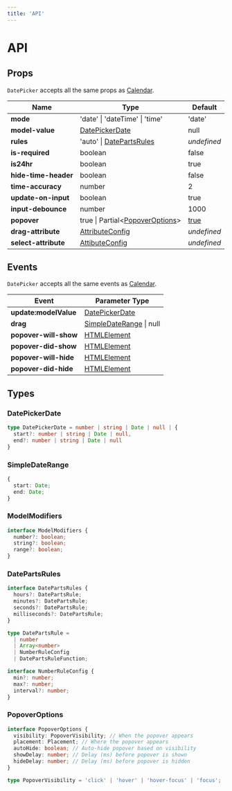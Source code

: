 ```yaml
---
title: 'API'
---
```


# API

## Props

<BaseAlert title="Prop Support">

`DatePicker` accepts all the same props as [Calendar](/calendar/api#props).
</BaseAlert>

| Name | Type | Default |
| --- | --- | --- |
| **mode** | 'date' \| 'dateTime' \| 'time' | 'date' |
| **model-value** | [DatePickerDate](#datepickerdate) | null |
| **rules** | 'auto' \| [DatePartsRules](#datepartsrules) | *undefined* |
| **is-required** | boolean | false |
| **is24hr** | boolean | true |
| **hide-time-header** | boolean | false |
| **time-accuracy** | number | 2 |
| **update-on-input** | boolean | true |
| **input-debounce** | number | 1000 |
| **popover** | true \| Partial<[PopoverOptions](#popoveroptions)> | [true](/datepicker/slot-content#default-behavior) |
| **drag-attribute** | [AttributeConfig](/calendar/api#attributeconfig) | *undefined* |
| **select-attribute** | [AttibuteConfig](/calendar/api#attributeconfig) | *undefined* |

## Events

<BaseAlert title="Event Support">

`DatePicker` accepts all the same events as [Calendar](/calendar/api#events).
</BaseAlert>

| Event | Parameter Type |
| --- | --- |
| **update:modelValue** | [DatePickerDate](#datepickerdate) |
| **drag** | [SimpleDateRange](#simpledaterange) \| null |
| **popover-will-show** | [HTMLElement](https://developer.mozilla.org/en-US/docs/Web/API/HTMLElement) |
| **popover-did-show** | [HTMLElement](https://developer.mozilla.org/en-US/docs/Web/API/HTMLElement) |
| **popover-will-hide** | [HTMLElement](https://developer.mozilla.org/en-US/docs/Web/API/HTMLElement) |
| **popover-did-hide** | [HTMLElement](https://developer.mozilla.org/en-US/docs/Web/API/HTMLElement) |

## Types

### DatePickerDate

```ts
type DatePickerDate = number | string | Date | null | {
  start?: number | string | Date | null,
  end?: number | string | Date | null
}
```

### SimpleDateRange

```ts
{
  start: Date;
  end: Date;
}
```
 
### ModelModifiers

```ts
interface ModelModifiers {
  number?: boolean;
  string?: boolean;
  range?: boolean;
}
```

### DatePartsRules

```ts
interface DatePartsRules {
  hours?: DatePartsRule;
  minutes?: DatePartsRule;
  seconds?: DatePartsRule;
  milliseconds?: DatePartsRule;
}

type DatePartsRule =
  | number
  | Array<number>
  | NumberRuleConfig
  | DatePartsRuleFunction;

interface NumberRuleConfig {
  min?: number;
  max?: number;
  interval?: number;
}
```

### PopoverOptions

```ts
interface PopoverOptions {
  visibility: PopoverVisibility; // When the popover appears
  placement: Placement; // Where the popover appears
  autoHide: boolean; // Auto-hide popover based on visibility
  showDelay: number; // Delay (ms) before popover is shown
  hideDelay: number; // Delay (ms) before popover is hidden
}

type PopoverVisibility = 'click' | 'hover' | 'hover-focus' | 'focus';
```